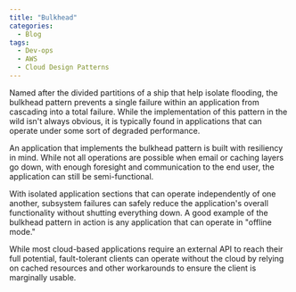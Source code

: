 ```yaml
---
title: "Bulkhead"
categories:
  - Blog
tags:
  - Dev-ops
  - AWS
  - Cloud Design Patterns
---
```


Named after the divided partitions of a ship that help isolate flooding, the bulkhead pattern prevents a single failure within an application from cascading into a total failure. While the implementation of this pattern in the wild isn't always obvious, it is typically found in applications that can operate under some sort of degraded performance.

An application that implements the bulkhead pattern is built with resiliency in mind. While not all operations are possible when email or caching layers go down, with enough foresight and communication to the end user, the application can still be semi-functional.

With isolated application sections that can operate independently of one another, subsystem failures can safely reduce the application's overall functionality without shutting everything down. A good example of the bulkhead pattern in action is any application that can operate in "offline mode."

While most cloud-based applications require an external API to reach their full potential, fault-tolerant clients can operate without the cloud by relying on cached resources and other workarounds to ensure the client is marginally usable.
